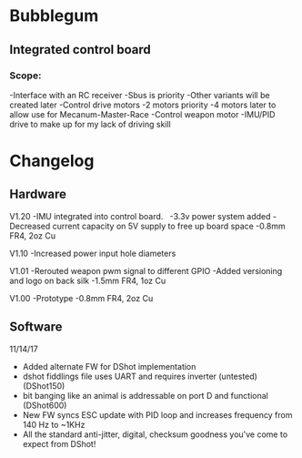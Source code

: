 # Bubblegum
## Integrated control board

### Scope: 
-Interface with an RC receiver
  -Sbus is priority
  -Other variants will be created later
-Control drive motors
  -2 motors priority
  -4 motors later to allow use for Mecanum-Master-Race
-Control weapon motor
-IMU/PID drive to make up for my lack of driving skill




# Changelog
## Hardware

V1.20
-IMU integrated into control board.  
-3.3v power system added
-Decreased current capacity on 5V supply to free up board space
-0.8mm FR4, 2oz Cu

V1.10
-Increased power input hole diameters

V1.01
-Rerouted weapon pwm signal to different GPIO
-Added versioning and logo on back silk
-1.5mm FR4, 1oz Cu

V1.00
-Prototype
-0.8mm FR4, 2oz Cu

## Software

11/14/17 
- Added alternate FW for DShot implementation
- dshot fiddlings file uses UART and requires inverter (untested) (DShot150)
- bit banging like an animal is addressable on port D and functional (DShot600)
- New FW syncs ESC update with PID loop and increases frequency from 140 Hz to ~1KHz
- All the standard anti-jitter, digital, checksum goodness you've come to expect from DShot!
